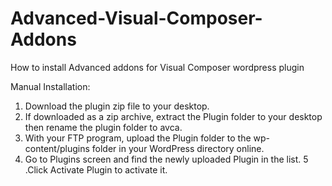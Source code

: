 # Advanced-Visual-Composer-Addons
How to install Advanced addons for Visual Composer wordpress plugin

Manual Installation:
1. Download the plugin zip file to your desktop.
2. If downloaded as a zip archive, extract the Plugin folder to your desktop then rename the plugin folder to avca.
3. With your FTP program, upload the Plugin folder to the wp-content/plugins folder in your WordPress directory online.
4. Go to Plugins screen and find the newly uploaded Plugin in the list.
5 .Click Activate Plugin to activate it.
